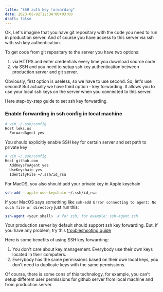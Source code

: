 ```yaml
---
title: "SSH auth key forwarding"
date: 2023-08-02T12:34:00+03:00
draft: false
---
```


Ok, Let's imagine that you have git repositary with the code you need to run in production server. And of course you have access to this server via ssh with ssh key authentication. 

To get code from git repositary to the server you have two options:
1) via HTTPS and enter credentials every time you download source code
2) via SSH and you need to setup ssh key authentication between production server and git server.

Obviously, first option is useless, so we have to use second. So, let's use second! But actually we have third option - key forwarding. It allows you to use your local ssh keys on the server when you connected to this server. 

Here step-by-step guide to set ssh key forwarding.

### Enable forwarding in ssh config in local machine

```bash
# vim ~/.ssh/config
Host leks.us
  ForwardAgent yes
```

You should explicitly enable SSH key for certain server and set path to private key
```bash
# vim ~/.ssh/config
Host github.com
  AddKeysToAgent yes
  UseKeychain yes
  IdentityFile ~/.ssh/id_rsa
```

For MacOS, you also should add your private key in Apple keychain
```bash
ssh-add --apple-use-keychain ~/.ssh/id_rsa
```

If your MacOS says something like `ssh-add Error connecting to agent: No such file or directory` just run this:
```bash
ssh-agent <your shell>  # for zsh, for example: ssh-agent zsh 
```

Your production server by default should support ssh key forwarding. But, if you have any problem, try this [troubleshooting guide](https://docs.github.com/en/authentication/connecting-to-github-with-ssh/using-ssh-agent-forwarding#troubleshooting-ssh-agent-forwarding)

Here is some benefits of using SSH key forwarding:
1) You don't care about key management. Everybody use their own keys located in their computers.
2) Everybody has the same permissions based on their own local keys, you don't need to duplicate keys with the same permissions.

Of course,  there is some cons of this technology, for example, you can't setup different user permissions for github server from local machine and from production server.

